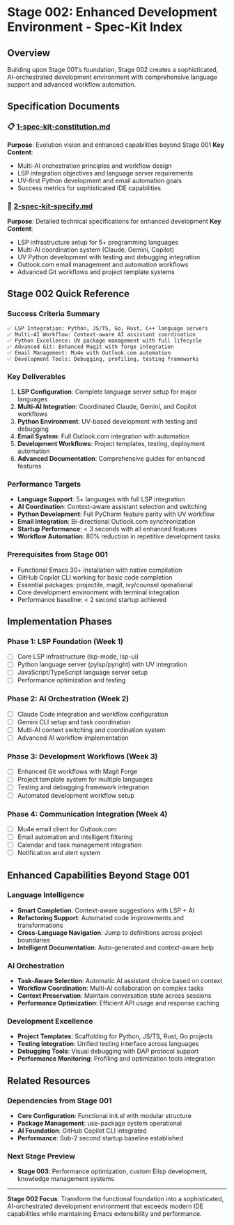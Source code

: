 # Stage 002: Enhanced Development Environment - Spec-Kit Index

## Overview
Building upon Stage 001's foundation, Stage 002 creates a sophisticated, AI-orchestrated development environment with comprehensive language support and advanced workflow automation.

## Specification Documents

### 📋 [1-spec-kit-constitution.md](./1-spec-kit-constitution.md)
**Purpose**: Evolution vision and enhanced capabilities beyond Stage 001
**Key Content**:
- Multi-AI orchestration principles and workflow design
- LSP integration objectives and language server requirements
- UV-first Python development and email automation goals
- Success metrics for sophisticated IDE capabilities

### 🔧 [2-spec-kit-specify.md](./2-spec-kit-specify.md)  
**Purpose**: Detailed technical specifications for enhanced development
**Key Content**:
- LSP infrastructure setup for 5+ programming languages
- Multi-AI coordination system (Claude, Gemini, Copilot)
- UV Python development with testing and debugging integration
- Outlook.com email management and automation workflows
- Advanced Git workflows and project template systems

## Stage 002 Quick Reference

### Success Criteria Summary
```
✅ LSP Integration: Python, JS/TS, Go, Rust, C++ language servers
✅ Multi-AI Workflow: Context-aware AI assistant coordination
✅ Python Excellence: UV package management with full lifecycle
✅ Advanced Git: Enhanced Magit with forge integration
✅ Email Management: Mu4e with Outlook.com automation  
✅ Development Tools: Debugging, profiling, testing frameworks
```

### Key Deliverables
1. **LSP Configuration**: Complete language server setup for major languages
2. **Multi-AI Integration**: Coordinated Claude, Gemini, and Copilot workflows
3. **Python Environment**: UV-based development with testing and debugging
4. **Email System**: Full Outlook.com integration with automation
5. **Development Workflows**: Project templates, testing, deployment automation
6. **Advanced Documentation**: Comprehensive guides for enhanced features

### Performance Targets
- **Language Support**: 5+ languages with full LSP integration
- **AI Coordination**: Context-aware assistant selection and switching
- **Python Development**: Full PyCharm feature parity with UV workflow
- **Email Integration**: Bi-directional Outlook.com synchronization
- **Startup Performance**: < 3 seconds with all enhanced features
- **Workflow Automation**: 80% reduction in repetitive development tasks

### Prerequisites from Stage 001
- Functional Emacs 30+ installation with native compilation
- GitHub Copilot CLI working for basic code completion
- Essential packages: projectile, magit, ivy/counsel operational
- Core development environment with terminal integration
- Performance baseline: < 2 second startup achieved

## Implementation Phases

### Phase 1: LSP Foundation (Week 1)
- [ ] Core LSP infrastructure (lsp-mode, lsp-ui)
- [ ] Python language server (pylsp/pyright) with UV integration  
- [ ] JavaScript/TypeScript language server setup
- [ ] Performance optimization and testing

### Phase 2: AI Orchestration (Week 2)
- [ ] Claude Code integration and workflow configuration
- [ ] Gemini CLI setup and task coordination
- [ ] Multi-AI context switching and coordination system
- [ ] Advanced AI workflow implementation

### Phase 3: Development Workflows (Week 3)  
- [ ] Enhanced Git workflows with Magit Forge
- [ ] Project template system for multiple languages
- [ ] Testing and debugging framework integration
- [ ] Automated development workflow setup

### Phase 4: Communication Integration (Week 4)
- [ ] Mu4e email client for Outlook.com
- [ ] Email automation and intelligent filtering
- [ ] Calendar and task management integration
- [ ] Notification and alert system

## Enhanced Capabilities Beyond Stage 001

### Language Intelligence
- **Smart Completion**: Context-aware suggestions with LSP + AI
- **Refactoring Support**: Automated code improvements and transformations
- **Cross-Language Navigation**: Jump to definitions across project boundaries
- **Intelligent Documentation**: Auto-generated and context-aware help

### AI Orchestration
- **Task-Aware Selection**: Automatic AI assistant choice based on context
- **Workflow Coordination**: Multi-AI collaboration on complex tasks
- **Context Preservation**: Maintain conversation state across sessions
- **Performance Optimization**: Efficient API usage and response caching

### Development Excellence
- **Project Templates**: Scaffolding for Python, JS/TS, Rust, Go projects
- **Testing Integration**: Unified testing interface across languages
- **Debugging Tools**: Visual debugging with DAP protocol support
- **Performance Monitoring**: Profiling and optimization tools integration

## Related Resources

### Dependencies from Stage 001
- **Core Configuration**: Functional init.el with modular structure
- **Package Management**: use-package system operational
- **AI Foundation**: GitHub Copilot CLI integrated
- **Performance**: Sub-2 second startup baseline established

### Next Stage Preview
- **Stage 003**: Performance optimization, custom Elisp development, knowledge management systems

---

**Stage 002 Focus**: Transform the functional foundation into a sophisticated, AI-orchestrated development environment that exceeds modern IDE capabilities while maintaining Emacs extensibility and performance.